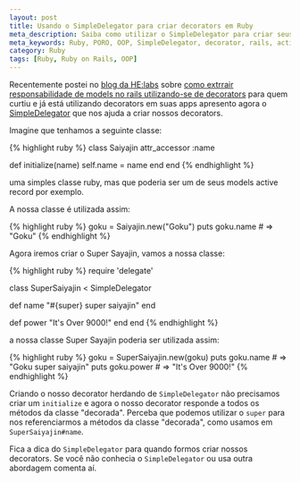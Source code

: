 ```yaml
---
layout: post
title: Usando o SimpleDelegator para criar decorators em Ruby
meta_description: Saiba como utilizar o SimpleDelegator para criar seus decorators em Ruby
meta_keywords: Ruby, PORO, OOP, SimpleDelegator, decorator, rails, active record
category: Ruby
tags: [Ruby, Ruby on Rails, OOP]
---
```


Recentemente postei no [blog da HE:labs](http://helabs.com.br/blog) sobre [como extrrair responsabilidade de models no rails utilizando-se de decorators](http://helabs.com.br/blog/2013/01/28/extraindo-a-responsabilidade-de-fat-models-com-o-uso-de-decorators/) para quem curtiu e já está utilizando decorators em suas apps apresento agora o [SimpleDelegator](http://www.ruby-doc.org/stdlib-1.9.3/libdoc/delegate/rdoc/SimpleDelegator.html) que nos ajuda a criar nossos decorators.

Imagine que tenhamos a seguinte classe:

{% highlight ruby %}
class Saiyajin
  attr_accessor :name

  def initialize(name)
    self.name  = name
  end
end
{% endhighlight %}

uma simples classe ruby, mas que poderia ser um de seus models active record por exemplo.

A nossa classe é utilizada assim:

{% highlight ruby %}
goku = Saiyajin.new("Goku")
puts goku.name # => "Goku"
{% endhighlight %}

Agora iremos criar o Super Sayajin, vamos a nossa classe:

{% highlight ruby %}
require 'delegate'

class SuperSaiyajin < SimpleDelegator

  def name
    "#{super} super saiyajin"
  end

  def power
    "It's Over 9000!"
  end
end
{% endhighlight %}

a nossa classe Super Sayajin poderia ser utilizada assim:

{% highlight ruby %}
goku = SuperSaiyajin.new(goku)
puts goku.name # => "Goku super saiyajin"
puts goku.power # => "It's Over 9000!"
{% endhighlight %}

Criando o nosso decorator herdando de `SimpleDelegator` não precisamos criar um `initialize` e agora o nosso decorator responde a todos os métodos da classe "decorada". Perceba que podemos utilizar o `super` para nos referenciarmos a métodos da classe "decorada", como usamos em `SuperSaiyajin#name`.

Fica a dica do `SimpleDelegator` para quando formos criar nossos decorators. Se você não conhecia o `SimpleDelegator` ou usa outra abordagem comenta aí.